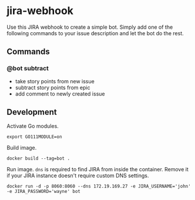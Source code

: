 
# jira-webhook

Use this JIRA webhook to create a simple bot. Simply add one of the following commands to your issue description and let the bot do the rest.

## Commands

### @bot subtract

- take story points from new issue
- subtract story points from epic
- add comment to newly created issue

## Development

Activate Go modules.

```
export GO111MODULE=on
```

Build image.

```
docker build --tag=bot .
```

Run image. `dns` is required to find JIRA from inside the container. Remove it if your JIRA instance doesn't require custom DNS settings.

```
docker run -d -p 8060:8060 --dns 172.19.169.27 -e JIRA_USERNAME='john' -e JIRA_PASSWORD='wayne' bot
```